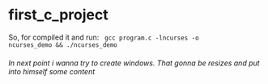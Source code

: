 # first_c_project
So, for compiled it and run:
<code>
gcc program.c -lncurses -o ncurses_demo && ./ncurses_demo
</code>
###### In next point i wanna try to create windows. That gonna be resizes and put into himself some content

